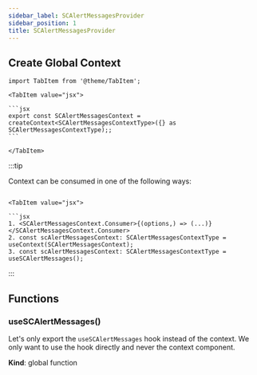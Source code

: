 ```yaml
---
sidebar_label: SCAlertMessagesProvider
sidebar_position: 1
title: SCAlertMessagesProvider
---
```




## Create Global Context

````mdx-code-block
import TabItem from '@theme/TabItem';

<TabItem value="jsx">

```jsx
export const SCAlertMessagesContext = createContext<SCAlertMessagesContextType>({} as SCAlertMessagesContextType);;
```

</TabItem>
````

:::tip

<p>Context can be consumed in one of the following ways:</p>

````mdx-code-block

<TabItem value="jsx">

```jsx
1. <SCAlertMessagesContext.Consumer>{(options,) => (...)}</SCAlertMessagesContext.Consumer>
2. const scAlertMessagesContext: SCAlertMessagesContextType = useContext(SCAlertMessagesContext);
3. const scAlertMessagesContext: SCAlertMessagesContextType = useSCAlertMessages();
````
</TabItem>

:::

## Functions

### useSCAlertMessages()
<p>Let's only export the <code>useSCAlertMessages</code> hook instead of the context.
We only want to use the hook directly and never the context component.</p>

**Kind**: global function  
